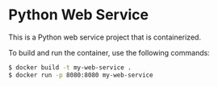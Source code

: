 # Python Web Service

This is a Python web service project that is containerized.

To build and run the container, use the following commands:

```bash
$ docker build -t my-web-service .
$ docker run -p 8080:8080 my-web-service
```
